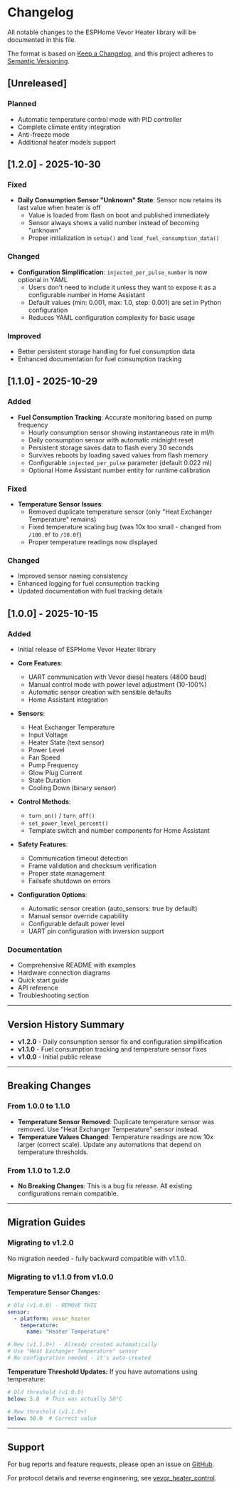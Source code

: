 # Changelog

All notable changes to the ESPHome Vevor Heater library will be documented in this file.

The format is based on [Keep a Changelog](https://keepachangelog.com/en/1.0.0/),
and this project adheres to [Semantic Versioning](https://semver.org/spec/v2.0.0.html).

## [Unreleased]

### Planned
- Automatic temperature control mode with PID controller
- Complete climate entity integration
- Anti-freeze mode
- Additional heater models support

## [1.2.0] - 2025-10-30

### Fixed
- **Daily Consumption Sensor "Unknown" State**: Sensor now retains its last value when heater is off
  - Value is loaded from flash on boot and published immediately
  - Sensor always shows a valid number instead of becoming "unknown"
  - Proper initialization in `setup()` and `load_fuel_consumption_data()`

### Changed
- **Configuration Simplification**: `injected_per_pulse_number` is now optional in YAML
  - Users don't need to include it unless they want to expose it as a configurable number in Home Assistant
  - Default values (min: 0.001, max: 1.0, step: 0.001) are set in Python configuration
  - Reduces YAML configuration complexity for basic usage

### Improved
- Better persistent storage handling for fuel consumption data
- Enhanced documentation for fuel consumption tracking

## [1.1.0] - 2025-10-29

### Added
- **Fuel Consumption Tracking**: Accurate monitoring based on pump frequency
  - Hourly consumption sensor showing instantaneous rate in ml/h
  - Daily consumption sensor with automatic midnight reset
  - Persistent storage saves data to flash every 30 seconds
  - Survives reboots by loading saved values from flash memory
  - Configurable `injected_per_pulse` parameter (default 0.022 ml)
  - Optional Home Assistant number entity for runtime calibration

### Fixed
- **Temperature Sensor Issues**:
  - Removed duplicate temperature sensor (only "Heat Exchanger Temperature" remains)
  - Fixed temperature scaling bug (was 10x too small - changed from `/100.0f` to `/10.0f`)
  - Proper temperature readings now displayed

### Changed
- Improved sensor naming consistency
- Enhanced logging for fuel consumption tracking
- Updated documentation with fuel tracking details

## [1.0.0] - 2025-10-15

### Added
- Initial release of ESPHome Vevor Heater library
- **Core Features**:
  - UART communication with Vevor diesel heaters (4800 baud)
  - Manual control mode with power level adjustment (10-100%)
  - Automatic sensor creation with sensible defaults
  - Home Assistant integration
  
- **Sensors**:
  - Heat Exchanger Temperature
  - Input Voltage
  - Heater State (text sensor)
  - Power Level
  - Fan Speed
  - Pump Frequency
  - Glow Plug Current
  - State Duration
  - Cooling Down (binary sensor)

- **Control Methods**:
  - `turn_on()` / `turn_off()`
  - `set_power_level_percent()`
  - Template switch and number components for Home Assistant

- **Safety Features**:
  - Communication timeout detection
  - Frame validation and checksum verification
  - Proper state management
  - Failsafe shutdown on errors

- **Configuration Options**:
  - Automatic sensor creation (auto_sensors: true by default)
  - Manual sensor override capability
  - Configurable default power level
  - UART pin configuration with inversion support

### Documentation
- Comprehensive README with examples
- Hardware connection diagrams
- Quick start guide
- API reference
- Troubleshooting section

---

## Version History Summary

- **v1.2.0** - Daily consumption sensor fix and configuration simplification
- **v1.1.0** - Fuel consumption tracking and temperature sensor fixes
- **v1.0.0** - Initial public release

---

## Breaking Changes

### From 1.0.0 to 1.1.0
- **Temperature Sensor Removed**: Duplicate temperature sensor was removed. Use "Heat Exchanger Temperature" sensor instead.
- **Temperature Values Changed**: Temperature readings are now 10x larger (correct scale). Update any automations that depend on temperature thresholds.

### From 1.1.0 to 1.2.0
- **No Breaking Changes**: This is a bug fix release. All existing configurations remain compatible.

---

## Migration Guides

### Migrating to v1.2.0
No migration needed - fully backward compatible with v1.1.0.

### Migrating to v1.1.0 from v1.0.0

**Temperature Sensor Changes:**
```yaml
# Old (v1.0.0) - REMOVE THIS
sensor:
  - platform: vevor_heater
    temperature:
      name: "Heater Temperature"

# New (v1.1.0+) - Already created automatically
# Use "Heat Exchanger Temperature" sensor
# No configuration needed - it's auto-created
```

**Temperature Threshold Updates:**
If you have automations using temperature:
```yaml
# Old threshold (v1.0.0)
below: 5.0  # This was actually 50°C

# New threshold (v1.1.0+)
below: 50.0  # Correct value
```

---

## Support

For bug reports and feature requests, please open an issue on [GitHub](https://github.com/zatakon/esphome-vevor-heater/issues).

For protocol details and reverse engineering, see [vevor_heater_control](https://github.com/zatakon/vevor_heater_control).
